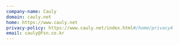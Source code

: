 ```yaml
---
company-name: Cauly
domain: cauly.net
home: https://www.cauly.net
privacy-policy: https://www.cauly.net/index.html#/home/privacy4
email: cauly@fsn.co.kr
---
```




